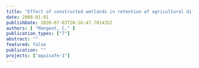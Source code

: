 ```yaml
---
title: "Effect of constructed wetlands in retention of agricultural diffuse pollution – two case studies in Brittany (France)"
date: 2008-01-01
publishDate: 2020-07-03T20:16:47.701435Z
authors: [ "Mangeot, C." ]
publication_types: ["7"]
abstract: ""
featured: false
publication: ""
projects: ["aquisafe-1"]
---
```


